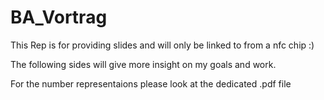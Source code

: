 # BA_Vortrag
This Rep is for providing slides and will only be linked to from a nfc chip :)

The following sides will give more insight on my goals and work.

For the number representaions please look at the dedicated .pdf file 
